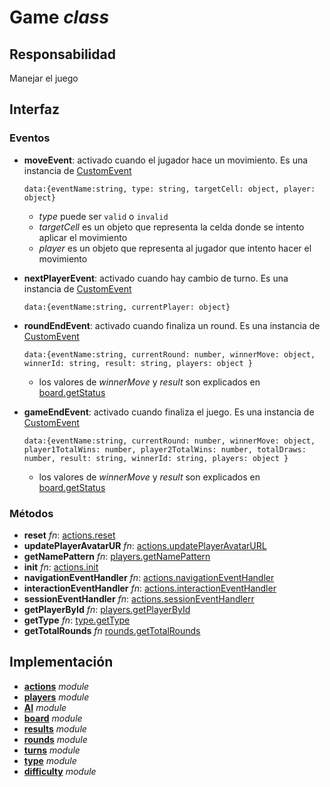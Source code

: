 # Game _class_

## Responsabilidad

Manejar el juego

## Interfaz

### Eventos

-   **moveEvent**: activado cuando el jugador hace un movimiento. Es una instancia de [CustomEvent](../customEvent.md)

    ```
    data:{eventName:string, type: string, targetCell: object, player: object}
    ```

    -   _type_ puede ser `valid` o `invalid`
    -   _targetCell_ es un objeto que representa la celda donde se intento aplicar el movimiento
    -   _player_ es un objeto que representa al jugador que intento hacer el movimiento

-   **nextPlayerEvent**: activado cuando hay cambio de turno. Es una instancia de [CustomEvent](../customEvent.md)

    ```
    data:{eventName:string, currentPlayer: object}
    ```

-   **roundEndEvent**: activado cuando finaliza un round. Es una instancia de [CustomEvent](../customEvent.md)

    ```
    data:{eventName:string, currentRound: number, winnerMove: object, winnerId: string, result: string, players: object }
    ```

    -   los valores de _winnerMove_ y _result_ son explicados en [board.getStatus](./board.md#interfaz)

-   **gameEndEvent**: activado cuando finaliza el juego. Es una instancia de [CustomEvent](../customEvent.md)

    ```
    data:{eventName:string, currentRound: number, winnerMove: object, player1TotalWins: number, player2TotalWins: number, totalDraws: number, result: string, winnerId: string, players: object }
    ```

    -   los valores de _winnerMove_ y _result_ son explicados en [board.getStatus](./board.md#interfaz)

### Métodos

-   **reset** _fn_: [actions.reset](./actions.md#interfaz)
-   **updatePlayerAvatarUR** _fn_: [actions.updatePlayerAvatarURL](./actions.md#interfaz)
-   **getNamePattern** _fn_: [players.getNamePattern](./players.md#interfaz)
-   **init** _fn_: [actions.init](./actions.md#interfaz)
-   **navigationEventHandler** _fn_: [actions.navigationEventHandler](./actions.md#interfaz)
-   **interactionEventHandler** _fn_: [actions.interactionEventHandler](./actions.md#interfaz)
-   **sessionEventHandler** _fn_: [actions.sessionEventHandlerr](./actions.md#interfaz)
-   **getPlayerById** _fn_: [players.getPlayerById](./players.md#interfaz)
-   **getType** _fn_: [type.getType](./type.md#interfaz)
-   **getTotalRounds** _fn_ [rounds.getTotalRounds](./rounds.md#interfaz)

## Implementación

-   **[actions](./actions.md)** _module_
-   **[players](./players.md)** _module_
-   **[AI](./AI.md)** _module_
-   **[board](./board.md)** _module_
-   **[results](./results.md)** _module_
-   **[rounds](./rounds.md)** _module_
-   **[turns](./turns.md)** _module_
-   **[type](./type.md)** _module_
-   **[difficulty](./difficulty.md)** _module_
